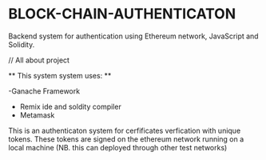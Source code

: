 # BLOCK-CHAIN-AUTHENTICATON
Backend system for authentication using Ethereum network, JavaScript and Solidity.

// All about project

** This system system uses:  **

   -Ganache Framework
   - Remix ide and soldity compiler
   - Metamask 

This  is an authenticaton system for cerfificates  verfication with unique tokens.
These tokens are signed  on  the  ethereum network running  on a local machine (NB. this can deployed through  other test networks)
